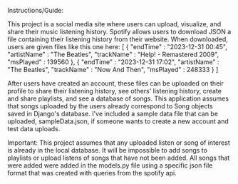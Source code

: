 Instructions/Guide:

This project is a social media site where users can upload, visualize, and share their music listening history.
Spotify allows users to download JSON a file containing their listening history from their website. When downloaded, users are given files like this one here:
[
    {
    "endTime" : "2023-12-31 00:45",
    "artistName" : "The Beatles",
    "trackName" : "Help! - Remastered 2009",
    "msPlayed" : 139560
  },
    {
    "endTime" : "2023-12-31 17:02",
    "artistName" : "The Beatles",
    "trackName" : "Now And Then",
    "msPlayed" : 248333
  }
]

After users have created an account, these files can be uploaded on their profile to share their listening history, see others' listening history, create and share playlists, and see a database of songs. This application assumes that songs uploaded by the users already correspond to Song objects saved in Django's database. I've included a sample data file that can be uploaded, sampleData.json, if someone wants to create a new account and test data uploads.

Important: This project assumes that any uploaded listen or song of interest is already in the local database. It will be impossible to add songs to playlists or upload listens of songs that have not been added. All songs that were added were added in the models.py file using a specific json file format that was created with queries from the spotify api.